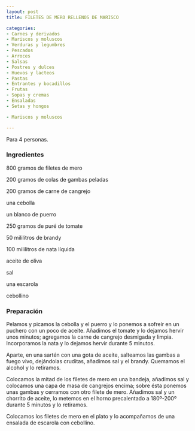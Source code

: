 ```yaml
---
layout: post
title: FILETES DE MERO RELLENOS DE MARISCO

categories:
- Carnes y derivados
- Mariscos y moluscos
- Verduras y legumbres
- Pescados
- Arroces
- Salsas
- Postres y dulces
- Huevos y lacteos
- Pastas
- Entrantes y bocadillos
- Frutas
- Sopas y cremas
- Ensaladas
- Setas y hongos

- Mariscos y moluscos

---
```

Para 4 personas.

<h3>Ingredientes</h3>

800 gramos de filetes de mero

200 gramos de colas de gambas peladas

200 gramos de carne de cangrejo

una cebolla

un blanco de puerro

250 gramos de puré de tomate

50 mililitros de brandy

100 mililitros de nata líquida

aceite de oliva

sal

una escarola

cebollino

<h3>Preparación</h3>

Pelamos y picamos la cebolla y el puerro y lo ponemos a sofreír en un puchero con un poco de aceite. Añadimos el tomate y lo dejamos hervir unos minutos; agregamos la carne de cangrejo desmigada y limpia. Incorporamos la nata y lo dejamos hervir durante 5 minutos.

Aparte, en una sartén con una gota de aceite, salteamos las gambas a fuego vivo, dejándolas cruditas, añadimos sal y el brandy. Quemamos el alcohol y lo retiramos.

Colocamos la mitad de los filetes de mero en una bandeja, añadimos sal y colocamos una capa de masa de cangrejos encima; sobre ésta ponemos unas gambas y cerramos con otro filete de mero. Añadimos sal y un chorrito de aceite, lo metemos en el horno precalentado a 180&ordm;-200&ordm; durante 5 minutos y lo retiramos.

Colocamos los filetes de mero en el plato y lo acompañamos de una ensalada de escarola con cebollino.

